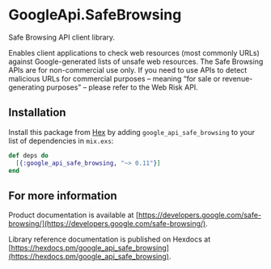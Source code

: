 # GoogleApi.SafeBrowsing

Safe Browsing API client library.

Enables client applications to check web resources (most commonly URLs) against Google-generated lists of unsafe web resources. The Safe Browsing APIs are for non-commercial use only. If you need to use APIs to detect malicious URLs for commercial purposes – meaning “for sale or revenue-generating purposes” – please refer to the Web Risk API.

## Installation

Install this package from [Hex](https://hex.pm) by adding
`google_api_safe_browsing` to your list of dependencies in `mix.exs`:

```elixir
def deps do
  [{:google_api_safe_browsing, "~> 0.11"}]
end
```

## For more information

Product documentation is available at [https://developers.google.com/safe-browsing/](https://developers.google.com/safe-browsing/).

Library reference documentation is published on Hexdocs at
[https://hexdocs.pm/google_api_safe_browsing](https://hexdocs.pm/google_api_safe_browsing).
